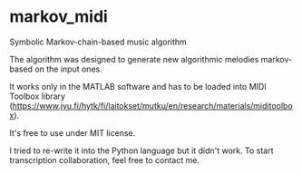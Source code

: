 # markov_midi
Symbolic Markov-chain-based music algorithm

The algorithm was designed to generate new algorithmic melodies markov-based on the input ones.

It works only in the MATLAB software and has to be loaded into MIDI Toolbox library (https://www.jyu.fi/hytk/fi/laitokset/mutku/en/research/materials/miditoolbox).

It's free to use under MIT license.

I tried to re-write it into the Python language but it didn't work. To start transcription collaboration, feel free to contact me.
